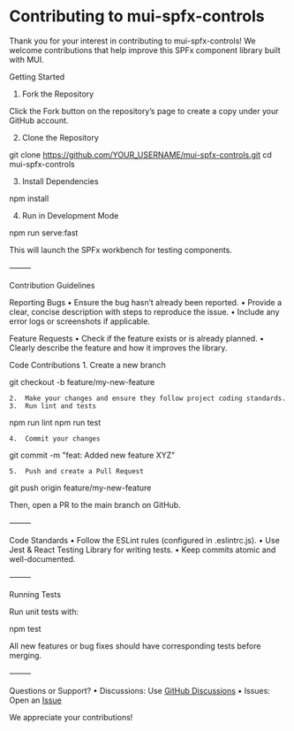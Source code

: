 # Contributing to mui-spfx-controls

Thank you for your interest in contributing to mui-spfx-controls! We welcome contributions that help improve this SPFx component library built with MUI.

Getting Started

1. Fork the Repository

Click the Fork button on the repository’s page to create a copy under your GitHub account.

2. Clone the Repository

git clone https://github.com/YOUR_USERNAME/mui-spfx-controls.git
cd mui-spfx-controls

3. Install Dependencies

npm install

4. Run in Development Mode

npm run serve:fast

This will launch the SPFx workbench for testing components.

⸻

Contribution Guidelines

Reporting Bugs
• Ensure the bug hasn’t already been reported.
• Provide a clear, concise description with steps to reproduce the issue.
• Include any error logs or screenshots if applicable.

Feature Requests
• Check if the feature exists or is already planned.
• Clearly describe the feature and how it improves the library.

Code Contributions 1. Create a new branch

git checkout -b feature/my-new-feature

    2.	Make your changes and ensure they follow project coding standards.
    3.	Run lint and tests

npm run lint
npm run test

    4.	Commit your changes

git commit -m "feat: Added new feature XYZ"

    5.	Push and create a Pull Request

git push origin feature/my-new-feature

Then, open a PR to the main branch on GitHub.

⸻

Code Standards
• Follow the ESLint rules (configured in .eslintrc.js).
• Use Jest & React Testing Library for writing tests.
• Keep commits atomic and well-documented.

⸻

Running Tests

Run unit tests with:

npm test

All new features or bug fixes should have corresponding tests before merging.

⸻

Questions or Support?
• Discussions: Use [GitHub Discussions](https://github.com/anapeksha/mui-spfx-controls/discussions)
• Issues: Open an [Issue](https://github.com/anapeksha/mui-spfx-controls/issues)

We appreciate your contributions!
